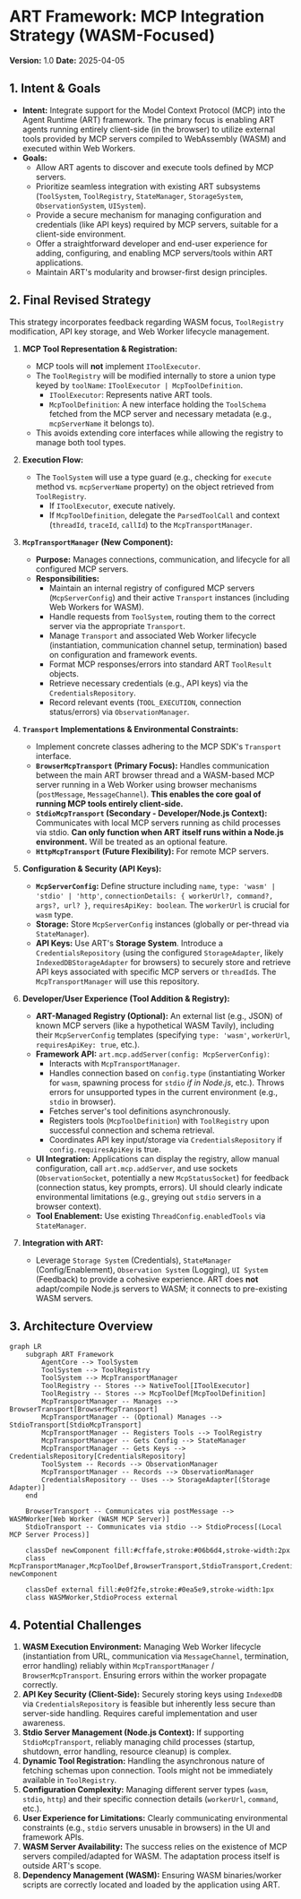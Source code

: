 # ART Framework: MCP Integration Strategy (WASM-Focused)

**Version:** 1.0
**Date:** 2025-04-05

## 1. Intent & Goals

*   **Intent:** Integrate support for the Model Context Protocol (MCP) into the Agent Runtime (ART) framework. The primary focus is enabling ART agents running entirely client-side (in the browser) to utilize external tools provided by MCP servers compiled to WebAssembly (WASM) and executed within Web Workers.
*   **Goals:**
    *   Allow ART agents to discover and execute tools defined by MCP servers.
    *   Prioritize seamless integration with existing ART subsystems (`ToolSystem`, `ToolRegistry`, `StateManager`, `StorageSystem`, `ObservationSystem`, `UISystem`).
    *   Provide a secure mechanism for managing configuration and credentials (like API keys) required by MCP servers, suitable for a client-side environment.
    *   Offer a straightforward developer and end-user experience for adding, configuring, and enabling MCP servers/tools within ART applications.
    *   Maintain ART's modularity and browser-first design principles.

## 2. Final Revised Strategy

This strategy incorporates feedback regarding WASM focus, `ToolRegistry` modification, API key storage, and Web Worker lifecycle management.

1.  **MCP Tool Representation & Registration:**
    *   MCP tools will **not** implement `IToolExecutor`.
    *   The `ToolRegistry` will be modified internally to store a union type keyed by `toolName`: `IToolExecutor | McpToolDefinition`.
        *   `IToolExecutor`: Represents native ART tools.
        *   `McpToolDefinition`: A new interface holding the `ToolSchema` fetched from the MCP server and necessary metadata (e.g., `mcpServerName` it belongs to).
    *   This avoids extending core interfaces while allowing the registry to manage both tool types.

2.  **Execution Flow:**
    *   The `ToolSystem` will use a type guard (e.g., checking for `execute` method vs. `mcpServerName` property) on the object retrieved from `ToolRegistry`.
        *   If `IToolExecutor`, execute natively.
        *   If `McpToolDefinition`, delegate the `ParsedToolCall` and context (`threadId`, `traceId`, `callId`) to the `McpTransportManager`.

3.  **`McpTransportManager` (New Component):**
    *   **Purpose:** Manages connections, communication, and lifecycle for all configured MCP servers.
    *   **Responsibilities:**
        *   Maintain an internal registry of configured MCP servers (`McpServerConfig`) and their active `Transport` instances (including Web Workers for WASM).
        *   Handle requests from `ToolSystem`, routing them to the correct server via the appropriate `Transport`.
        *   Manage `Transport` and associated Web Worker lifecycle (instantiation, communication channel setup, termination) based on configuration and framework events.
        *   Format MCP responses/errors into standard ART `ToolResult` objects.
        *   Retrieve necessary credentials (e.g., API keys) via the `CredentialsRepository`.
        *   Record relevant events (`TOOL_EXECUTION`, connection status/errors) via `ObservationManager`.

4.  **`Transport` Implementations & Environmental Constraints:**
    *   Implement concrete classes adhering to the MCP SDK's `Transport` interface.
    *   **`BrowserMcpTransport` (Primary Focus):** Handles communication between the main ART browser thread and a WASM-based MCP server running in a Web Worker using browser mechanisms (`postMessage`, `MessageChannel`). **This enables the core goal of running MCP tools entirely client-side.**
    *   **`StdioMcpTransport` (Secondary - Developer/Node.js Context):** Communicates with local MCP servers running as child processes via stdio. **Can only function when ART itself runs within a Node.js environment.** Will be treated as an optional feature.
    *   **`HttpMcpTransport` (Future Flexibility):** For remote MCP servers.

5.  **Configuration & Security (API Keys):**
    *   **`McpServerConfig`:** Define structure including `name`, `type: 'wasm' | 'stdio' | 'http'`, `connectionDetails: { workerUrl?, command?, args?, url? }`, `requiresApiKey: boolean`. The `workerUrl` is crucial for `wasm` type.
    *   **Storage:** Store `McpServerConfig` instances (globally or per-thread via `StateManager`).
    *   **API Keys:** Use ART's **Storage System**. Introduce a `CredentialsRepository` (using the configured `StorageAdapter`, likely `IndexedDBStorageAdapter` for browsers) to securely store and retrieve API keys associated with specific MCP servers or `threadId`s. The `McpTransportManager` will use this repository.

6.  **Developer/User Experience (Tool Addition & Registry):**
    *   **ART-Managed Registry (Optional):** An external list (e.g., JSON) of known MCP servers (like a hypothetical WASM Tavily), including their `McpServerConfig` templates (specifying `type: 'wasm'`, `workerUrl`, `requiresApiKey: true`, etc.).
    *   **Framework API:** `art.mcp.addServer(config: McpServerConfig)`:
        *   Interacts with `McpTransportManager`.
        *   Handles connection based on `config.type` (instantiating Worker for `wasm`, spawning process for `stdio` *if in Node.js*, etc.). Throws errors for unsupported types in the current environment (e.g., `stdio` in browser).
        *   Fetches server's tool definitions asynchronously.
        *   Registers tools (`McpToolDefinition`) with `ToolRegistry` upon successful connection and schema retrieval.
        *   Coordinates API key input/storage via `CredentialsRepository` if `config.requiresApiKey` is true.
    *   **UI Integration:** Applications can display the registry, allow manual configuration, call `art.mcp.addServer`, and use sockets (`ObservationSocket`, potentially a new `McpStatusSocket`) for feedback (connection status, key prompts, errors). UI should clearly indicate environmental limitations (e.g., greying out `stdio` servers in a browser context).
    *   **Tool Enablement:** Use existing `ThreadConfig.enabledTools` via `StateManager`.

7.  **Integration with ART:**
    *   Leverage `Storage System` (Credentials), `StateManager` (Config/Enablement), `Observation System` (Logging), `UI System` (Feedback) to provide a cohesive experience. ART does **not** adapt/compile Node.js servers to WASM; it connects to pre-existing WASM servers.

## 3. Architecture Overview

```mermaid
graph LR
    subgraph ART Framework
        AgentCore --> ToolSystem
        ToolSystem --> ToolRegistry
        ToolSystem --> McpTransportManager
        ToolRegistry -- Stores --> NativeTool[IToolExecutor]
        ToolRegistry -- Stores --> McpToolDef[McpToolDefinition]
        McpTransportManager -- Manages --> BrowserTransport[BrowserMcpTransport]
        McpTransportManager -- (Optional) Manages --> StdioTransport[StdioMcpTransport]
        McpTransportManager -- Registers Tools --> ToolRegistry
        McpTransportManager -- Gets Config --> StateManager
        McpTransportManager -- Gets Keys --> CredentialsRepository[CredentialsRepository]
        ToolSystem -- Records --> ObservationManager
        McpTransportManager -- Records --> ObservationManager
        CredentialsRepository -- Uses --> StorageAdapter[(Storage Adapter)]
    end

    BrowserTransport -- Communicates via postMessage --> WASMWorker[Web Worker (WASM MCP Server)]
    StdioTransport -- Communicates via stdio --> StdioProcess[(Local MCP Server Process)]

    classDef newComponent fill:#cffafe,stroke:#06b6d4,stroke-width:2px
    class McpTransportManager,McpToolDef,BrowserTransport,StdioTransport,CredentialsRepository newComponent

    classDef external fill:#e0f2fe,stroke:#0ea5e9,stroke-width:1px
    class WASMWorker,StdioProcess external
```

## 4. Potential Challenges

1.  **WASM Execution Environment:** Managing Web Worker lifecycle (instantiation from URL, communication via `MessageChannel`, termination, error handling) reliably within `McpTransportManager` / `BrowserMcpTransport`. Ensuring errors within the worker propagate correctly.
2.  **API Key Security (Client-Side):** Securely storing keys using `IndexedDB` via `CredentialsRepository` is feasible but inherently less secure than server-side handling. Requires careful implementation and user awareness.
3.  **Stdio Server Management (Node.js Context):** If supporting `StdioMcpTransport`, reliably managing child processes (startup, shutdown, error handling, resource cleanup) is complex.
4.  **Dynamic Tool Registration:** Handling the asynchronous nature of fetching schemas upon connection. Tools might not be immediately available in `ToolRegistry`.
5.  **Configuration Complexity:** Managing different server types (`wasm`, `stdio`, `http`) and their specific connection details (`workerUrl`, `command`, etc.).
6.  **User Experience for Limitations:** Clearly communicating environmental constraints (e.g., `stdio` servers unusable in browsers) in the UI and framework APIs.
7.  **WASM Server Availability:** The success relies on the existence of MCP servers compiled/adapted for WASM. The adaptation process itself is outside ART's scope.
8.  **Dependency Management (WASM):** Ensuring WASM binaries/worker scripts are correctly located and loaded by the application using ART.
